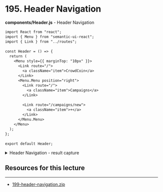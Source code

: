# 195. Header Navigation

**components/Header.js** - Header Navigation
```
import React from "react";
import { Menu } from "semantic-ui-react";
import { Link } from "../routes";

const Header = () => {
  return (
    <Menu style={{ marginTop: "10px" }}>
      <Link route="/">
        <a className="item">CrowdCoin</a>
      </Link>
      <Menu.Menu position="right">
        <Link route="/">
          <a className="item">Campaigns</a>
        </Link>

        <Link route="/campaigns/new">
          <a className="item">+</a>
        </Link>
      </Menu.Menu>
    </Menu>
  );
};

export default Header;
```

<details>
  <summary>Header Navigation - result capture</summary>

**The header buttons `CrowdCoin` `Campaigns`, `+` should be functional**

![195.1_Header-Navigation.png](../imgs/195.1_Header-Navigation.png)
---
</details>

##  Resources for this lecture

---

-   [199-header-navigation.zip](https://beatlesm.s3.us-west-1.amazonaws.com/ethereum-and-solidity-complete-developer-guide/199-header-navigation.zip)